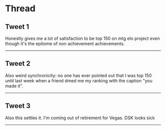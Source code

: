 # Thread

## Tweet 1

Honestly gives me a lot of satisfaction to be top 150 on mtg elo project even though it's the epitome of non achievement achievements.

---

## Tweet 2

Also weird synchronicity: no one has ever pointed out that I was top 150 until last week when a friend dmed me my ranking with the caption "you made it".

---

## Tweet 3

Also this settles it. I'm coming out of retirement for Vegas. DSK looks sick

---


